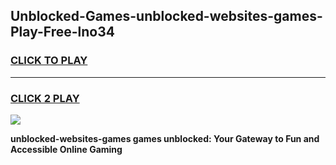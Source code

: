 
## Unblocked-Games-unblocked-websites-games-Play-Free-lno34
<h3>
<a href="https://premium76.site?title=unblocked-websites-games&ref=15A">CLICK TO PLAY</a></h3>
<hr>

<h3>
<a href="https://premium76.site?title=unblocked-websites-games&ref=15A">CLICK 2 PLAY</a>
  
</h3>

<a href="https://premium76.site?title=unblocked-websites-games&ref=15A"><img src="https://clearcache.store/games.png"></a>


**unblocked-websites-games games unblocked: Your Gateway to Fun and Accessible Online Gaming**
